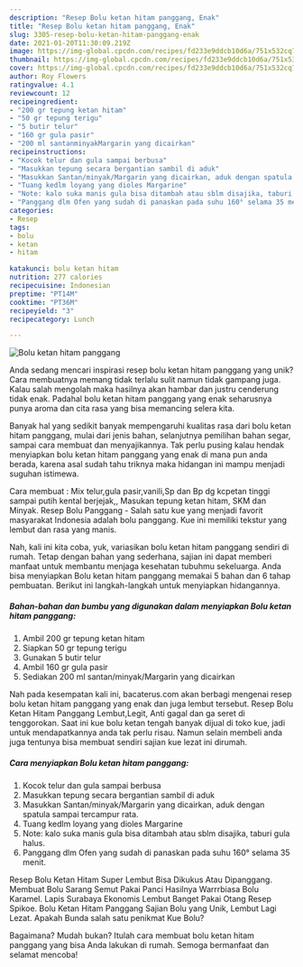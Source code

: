 ```yaml
---
description: "Resep Bolu ketan hitam panggang, Enak"
title: "Resep Bolu ketan hitam panggang, Enak"
slug: 3305-resep-bolu-ketan-hitam-panggang-enak
date: 2021-01-20T11:30:09.219Z
image: https://img-global.cpcdn.com/recipes/fd233e9ddcb10d6a/751x532cq70/bolu-ketan-hitam-panggang-foto-resep-utama.jpg
thumbnail: https://img-global.cpcdn.com/recipes/fd233e9ddcb10d6a/751x532cq70/bolu-ketan-hitam-panggang-foto-resep-utama.jpg
cover: https://img-global.cpcdn.com/recipes/fd233e9ddcb10d6a/751x532cq70/bolu-ketan-hitam-panggang-foto-resep-utama.jpg
author: Roy Flowers
ratingvalue: 4.1
reviewcount: 12
recipeingredient:
- "200 gr tepung ketan hitam"
- "50 gr tepung terigu"
- "5 butir telur"
- "160 gr gula pasir"
- "200 ml santanminyakMargarin yang dicairkan"
recipeinstructions:
- "Kocok telur dan gula sampai berbusa"
- "Masukkan tepung secara bergantian sambil di aduk"
- "Masukkan Santan/minyak/Margarin yang dicairkan, aduk dengan spatula sampai tercampur rata."
- "Tuang kedlm loyang yang dioles Margarine"
- "Note: kalo suka manis gula bisa ditambah atau sblm disajika, taburi gula halus."
- "Panggang dlm Ofen yang sudah di panaskan pada suhu 160° selama 35 menit."
categories:
- Resep
tags:
- bolu
- ketan
- hitam

katakunci: bolu ketan hitam 
nutrition: 277 calories
recipecuisine: Indonesian
preptime: "PT14M"
cooktime: "PT36M"
recipeyield: "3"
recipecategory: Lunch

---
```



![Bolu ketan hitam panggang](https://img-global.cpcdn.com/recipes/fd233e9ddcb10d6a/751x532cq70/bolu-ketan-hitam-panggang-foto-resep-utama.jpg)

Anda sedang mencari inspirasi resep bolu ketan hitam panggang yang unik? Cara membuatnya memang tidak terlalu sulit namun tidak gampang juga. Kalau salah mengolah maka hasilnya akan hambar dan justru cenderung tidak enak. Padahal bolu ketan hitam panggang yang enak seharusnya punya aroma dan cita rasa yang bisa memancing selera kita.

Banyak hal yang sedikit banyak mempengaruhi kualitas rasa dari bolu ketan hitam panggang, mulai dari jenis bahan, selanjutnya pemilihan bahan segar, sampai cara membuat dan menyajikannya. Tak perlu pusing kalau hendak menyiapkan bolu ketan hitam panggang yang enak di mana pun anda berada, karena asal sudah tahu triknya maka hidangan ini mampu menjadi suguhan istimewa.

Cara membuat : Mix telur,gula pasir,vanili,Sp dan Bp dg kcpetan tinggi sampai putih kental berjejak,, Masukan tepung ketan hitam, SKM dan Minyak. Resep Bolu Panggang - Salah satu kue yang menjadi favorit masyarakat Indonesia adalah bolu panggang. Kue ini memiliki tekstur yang lembut dan rasa yang manis.


Nah, kali ini kita coba, yuk, variasikan bolu ketan hitam panggang sendiri di rumah. Tetap dengan bahan yang sederhana, sajian ini dapat memberi manfaat untuk membantu menjaga kesehatan tubuhmu sekeluarga. Anda bisa menyiapkan Bolu ketan hitam panggang memakai 5 bahan dan 6 tahap pembuatan. Berikut ini langkah-langkah untuk menyiapkan hidangannya.

<!--inarticleads1-->

##### Bahan-bahan dan bumbu yang digunakan dalam menyiapkan Bolu ketan hitam panggang:

1. Ambil 200 gr tepung ketan hitam
1. Siapkan 50 gr tepung terigu
1. Gunakan 5 butir telur
1. Ambil 160 gr gula pasir
1. Sediakan 200 ml santan/minyak/Margarin yang dicairkan


Nah pada kesempatan kali ini, bacaterus.com akan berbagi mengenai resep bolu ketan hitam panggang yang enak dan juga lembut tersebut. Resep Bolu Ketan Hitam Panggang Lembut,Legit, Anti gagal dan ga seret di tenggorokan. Saat ini kue bolu ketan tengah banyak dijual di toko kue, jadi untuk mendapatkannya anda tak perlu risau. Namun selain membeli anda juga tentunya bisa membuat sendiri sajian kue lezat ini dirumah. 

<!--inarticleads2-->

##### Cara menyiapkan Bolu ketan hitam panggang:

1. Kocok telur dan gula sampai berbusa
1. Masukkan tepung secara bergantian sambil di aduk
1. Masukkan Santan/minyak/Margarin yang dicairkan, aduk dengan spatula sampai tercampur rata.
1. Tuang kedlm loyang yang dioles Margarine
1. Note: kalo suka manis gula bisa ditambah atau sblm disajika, taburi gula halus.
1. Panggang dlm Ofen yang sudah di panaskan pada suhu 160° selama 35 menit.


Resep Bolu Ketan Hitam Super Lembut Bisa Dikukus Atau Dipanggang. Membuat Bolu Sarang Semut Pakai Panci Hasilnya Warrrbiasa Bolu Karamel. Lapis Surabaya Ekonomis Lembut Banget Pakai Otang Resep Spikoe. Bolu Ketan Hitam Panggang Sajian Bolu yang Unik, Lembut Lagi Lezat. Apakah Bunda salah satu penikmat Kue Bolu? 

Bagaimana? Mudah bukan? Itulah cara membuat bolu ketan hitam panggang yang bisa Anda lakukan di rumah. Semoga bermanfaat dan selamat mencoba!
